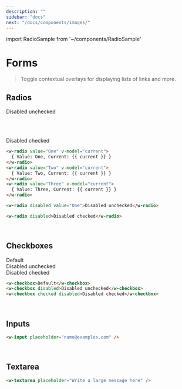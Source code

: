 ```yaml
---
description: ""
sidebar: "docs"
next: "/docs/components/images/"
---
```


import RadioSample from '~/components/RadioSample'

# Forms

> Toggle contextual overlays for displaying lists of links and more.

## Radios

<RadioSample />

<w-radio disabled value="One">Disabled unchecked</w-radio>

<br/>
<br/>

<w-radio disabled>Disabled checked</w-radio>

```html
<w-radio value="One" v-model="current">
  { Value: One, Current: {{ current }} }
</w-radio>
<w-radio value="Two" v-model="current">
  { Value: Two, Current: {{ current }} }
</w-radio>
<w-radio value="Three" v-model="current">
  { Value: Three, Current: {{ current }} }
</w-radio>

<w-radio disabled value="One">Disabled unchecked</w-radio>

<w-radio disabled>Disabled checked</w-radio>
```

<br/>

## Checkboxes

<w-checkbox>Default</w-checkbox><br/>
<w-checkbox disabled>Disabled unchecked</w-checkbox><br/>
<w-checkbox checked disabled>Disabled checked</w-checkbox><br/>

```html
<w-checkbox>Default</w-checkbox>
<w-checkbox disabled>Disabled unchecked</w-checkbox>
<w-checkbox checked disabled>Disabled checked</w-checkbox>
```

<br/>

## Inputs

<w-input placeholder="name@examples.com" />

```html
<w-input placeholder="name@examples.com" />
```

<br/>

## Textarea

<w-textarea placeholder="Write a large message here" />

```html
<w-textarea placeholder="Write a large message here" />
```
